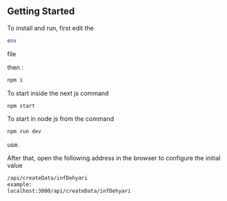 ## Getting Started

To install and run, first edit the 
```bash
env
```
file

then :
```bash
npm i
```

To start inside the next js command
```bash
npm start
```
To start in node js from the command
```bash
npm run dev
```
use.

After that, open the following address in the browser to configure the initial value
```bash
/api/createData/infDehyari
example:
localhost:3000/api/createData/infDehyari
```
